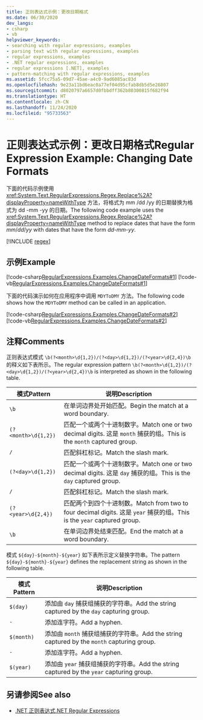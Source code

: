 ```yaml
---
title: 正则表达式示例：更改日期格式
ms.date: 06/30/2020
dev_langs:
- csharp
- vb
helpviewer_keywords:
- searching with regular expressions, examples
- parsing text with regular expressions, examples
- regular expressions, examples
- .NET regular expressions, examples
- regular expressions [.NET], examples
- pattern-matching with regular expressions, examples
ms.assetid: 5fcc75a5-09d7-45ae-a4c0-9ad6085ac83d
ms.openlocfilehash: 9e23a11bd6eac0a77ef04d95cfab8db5d5e26807
ms.sourcegitcommit: d8020797a6657d0fbbdff362b80300815f682f94
ms.translationtype: HT
ms.contentlocale: zh-CN
ms.lasthandoff: 11/24/2020
ms.locfileid: "95733563"
---
```

# <a name="regular-expression-example-changing-date-formats"></a><span data-ttu-id="f725f-102">正则表达式示例：更改日期格式</span><span class="sxs-lookup"><span data-stu-id="f725f-102">Regular Expression Example: Changing Date Formats</span></span>

<span data-ttu-id="f725f-103">下面的代码示例使用 <xref:System.Text.RegularExpressions.Regex.Replace%2A?displayProperty=nameWithType> 方法，将格式为 mm  /dd  /yy  的日期替换为格式为 dd  -mm  -yy  的日期。</span><span class="sxs-lookup"><span data-stu-id="f725f-103">The following code example uses the <xref:System.Text.RegularExpressions.Regex.Replace%2A?displayProperty=nameWithType> method to replace dates that have the form *mm*/*dd*/*yy* with dates that have the form *dd*-*mm*-*yy*.</span></span>  

[!INCLUDE [regex](../../../includes/regex.md)]

## <a name="example"></a><span data-ttu-id="f725f-104">示例</span><span class="sxs-lookup"><span data-stu-id="f725f-104">Example</span></span>  

 [!code-csharp[RegularExpressions.Examples.ChangeDateFormats#1](../../../samples/snippets/csharp/VS_Snippets_CLR/RegularExpressions.Examples.ChangeDateFormats/cs/Example_ChangeDateFormats1.cs#1)]
 [!code-vb[RegularExpressions.Examples.ChangeDateFormats#1](../../../samples/snippets/visualbasic/VS_Snippets_CLR/RegularExpressions.Examples.ChangeDateFormats/vb/Example_ChangeDateFormats1.vb#1)]  
  
 <span data-ttu-id="f725f-105">下面的代码演示如何在应用程序中调用 `MDYToDMY` 方法。</span><span class="sxs-lookup"><span data-stu-id="f725f-105">The following code shows how the `MDYToDMY` method can be called in an application.</span></span>  
  
 [!code-csharp[RegularExpressions.Examples.ChangeDateFormats#2](../../../samples/snippets/csharp/VS_Snippets_CLR/RegularExpressions.Examples.ChangeDateFormats/cs/Example_ChangeDateFormats1.cs#2)]
 [!code-vb[RegularExpressions.Examples.ChangeDateFormats#2](../../../samples/snippets/visualbasic/VS_Snippets_CLR/RegularExpressions.Examples.ChangeDateFormats/vb/Example_ChangeDateFormats1.vb#2)]  
  
## <a name="comments"></a><span data-ttu-id="f725f-106">注释</span><span class="sxs-lookup"><span data-stu-id="f725f-106">Comments</span></span>  

 <span data-ttu-id="f725f-107">正则表达式模式 `\b(?<month>\d{1,2})/(?<day>\d{1,2})/(?<year>\d{2,4})\b` 的释义如下表所示。</span><span class="sxs-lookup"><span data-stu-id="f725f-107">The regular expression pattern  `\b(?<month>\d{1,2})/(?<day>\d{1,2})/(?<year>\d{2,4})\b` is interpreted as shown in the following table.</span></span>  
  
|<span data-ttu-id="f725f-108">模式</span><span class="sxs-lookup"><span data-stu-id="f725f-108">Pattern</span></span>|<span data-ttu-id="f725f-109">说明</span><span class="sxs-lookup"><span data-stu-id="f725f-109">Description</span></span>|  
|-------------|-----------------|  
|`\b`|<span data-ttu-id="f725f-110">在单词边界处开始匹配。</span><span class="sxs-lookup"><span data-stu-id="f725f-110">Begin the match at a word boundary.</span></span>|  
|`(?<month>\d{1,2})`|<span data-ttu-id="f725f-111">匹配一个或两个十进制数字。</span><span class="sxs-lookup"><span data-stu-id="f725f-111">Match one or two decimal digits.</span></span> <span data-ttu-id="f725f-112">这是 `month` 捕获的组。</span><span class="sxs-lookup"><span data-stu-id="f725f-112">This is the `month` captured group.</span></span>|  
|`/`|<span data-ttu-id="f725f-113">匹配斜杠标记。</span><span class="sxs-lookup"><span data-stu-id="f725f-113">Match the slash mark.</span></span>|  
|`(?<day>\d{1,2})`|<span data-ttu-id="f725f-114">匹配一个或两个十进制数字。</span><span class="sxs-lookup"><span data-stu-id="f725f-114">Match one or two decimal digits.</span></span> <span data-ttu-id="f725f-115">这是 `day` 捕获的组。</span><span class="sxs-lookup"><span data-stu-id="f725f-115">This is the `day` captured group.</span></span>|  
|`/`|<span data-ttu-id="f725f-116">匹配斜杠标记。</span><span class="sxs-lookup"><span data-stu-id="f725f-116">Match the slash mark.</span></span>|  
|`(?<year>\d{2,4})`|<span data-ttu-id="f725f-117">匹配两个到四个十进制数。</span><span class="sxs-lookup"><span data-stu-id="f725f-117">Match from two to four decimal digits.</span></span> <span data-ttu-id="f725f-118">这是 `year` 捕获的组。</span><span class="sxs-lookup"><span data-stu-id="f725f-118">This is the `year` captured group.</span></span>|  
|`\b`|<span data-ttu-id="f725f-119">在单词边界处结束匹配。</span><span class="sxs-lookup"><span data-stu-id="f725f-119">End the match at a word boundary.</span></span>|  
  
 <span data-ttu-id="f725f-120">模式 `${day}-${month}-${year}` 如下表所示定义替换字符串。</span><span class="sxs-lookup"><span data-stu-id="f725f-120">The pattern `${day}-${month}-${year}` defines the replacement string as shown in the following table.</span></span>  
  
|<span data-ttu-id="f725f-121">模式</span><span class="sxs-lookup"><span data-stu-id="f725f-121">Pattern</span></span>|<span data-ttu-id="f725f-122">说明</span><span class="sxs-lookup"><span data-stu-id="f725f-122">Description</span></span>|  
|-------------|-----------------|  
|`$(day)`|<span data-ttu-id="f725f-123">添加由 `day` 捕获组捕获的字符串。</span><span class="sxs-lookup"><span data-stu-id="f725f-123">Add the string captured by the `day` capturing group.</span></span>|  
|`-`|<span data-ttu-id="f725f-124">添加连字符。</span><span class="sxs-lookup"><span data-stu-id="f725f-124">Add a hyphen.</span></span>|  
|`$(month)`|<span data-ttu-id="f725f-125">添加由 `month` 捕获组捕获的字符串。</span><span class="sxs-lookup"><span data-stu-id="f725f-125">Add the string captured by the `month` capturing group.</span></span>|  
|`-`|<span data-ttu-id="f725f-126">添加连字符。</span><span class="sxs-lookup"><span data-stu-id="f725f-126">Add a hyphen.</span></span>|  
|`$(year)`|<span data-ttu-id="f725f-127">添加由 `year` 捕获组捕获的字符串。</span><span class="sxs-lookup"><span data-stu-id="f725f-127">Add the string captured by the `year` capturing group.</span></span>|  
  
## <a name="see-also"></a><span data-ttu-id="f725f-128">另请参阅</span><span class="sxs-lookup"><span data-stu-id="f725f-128">See also</span></span>

- [<span data-ttu-id="f725f-129">.NET 正则表达式</span><span class="sxs-lookup"><span data-stu-id="f725f-129">.NET Regular Expressions</span></span>](regular-expressions.md)
